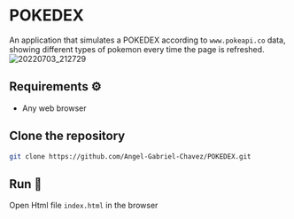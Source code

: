 # POKEDEX
An application that simulates a POKEDEX according to `www.pokeapi.co` data, showing different types of pokemon every time the page is refreshed.
![20220703_212729](https://user-images.githubusercontent.com/58778570/177077539-955d8000-e8d9-4a6e-8d9c-567a6c3f9d78.gif)

## Requirements ⚙️
- Any web browser

## Clone the repository
```bash
git clone https://github.com/Angel-Gabriel-Chavez/POKEDEX.git
```
## Run 🏁
Open Html file `index.html` in the browser

